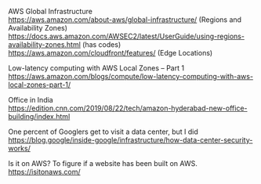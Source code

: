 
AWS Global Infrastructure\
https://aws.amazon.com/about-aws/global-infrastructure/ (Regions and Availability Zones)
https://docs.aws.amazon.com/AWSEC2/latest/UserGuide/using-regions-availability-zones.html (has codes)
https://aws.amazon.com/cloudfront/features/ (Edge Locations)

Low-latency computing with AWS Local Zones – Part 1\
https://aws.amazon.com/blogs/compute/low-latency-computing-with-aws-local-zones-part-1/

Office in India\
https://edition.cnn.com/2019/08/22/tech/amazon-hyderabad-new-office-building/index.html

One percent of Googlers get to visit a data center, but I did\
https://blog.google/inside-google/infrastructure/how-data-center-security-works/

Is it on AWS? To figure if a website has been built on AWS.\
https://isitonaws.com/